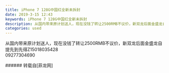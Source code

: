 ```yaml
---
title: iPhone 7 128G中国红全新未拆封
date: 2019-3-15 12:43
keywords: iPhone 7 128G中国红全新未拆封
description: 从国内带来原计划送人，现在没钱了转让2500RMB不议价，新双龙后面金盛龙自提先到先得Z1501803542809277304690
categories: used
---
```

<td class="t_f" id="postmessage_3229117">

从国内带来原计划送人，现在没钱了转让2500RMB不议价，新双龙后面金盛龙自提先到先得Z15018035428<br/>
09277304690<br/>
</td>
###### 转载自[菲龙网]